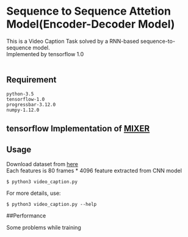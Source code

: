 Sequence to Sequence Attetion Model(Encoder-Decoder Model)
===
This is a Video Caption Task solved by a RNN-based sequence-to-sequence model. <br />
Implemented by tensorflow 1.0
<br/>
<br/>
## Requirement
```
python-3.5
tensorflow-1.0
progressbar-3.12.0
numpy-1.12.0
``` 
## tensorflow Implementation of [MIXER](https://github.com/facebookresearch/MIXER)

## Usage

Download dataset from [here](http://speech.ee.ntu.edu.tw/~yangchiyi/MLDS_hw2/MLDS_hw2_data.tar.gz) <br/>
Each features is 80 frames * 4096 feature extracted from CNN model


```
$ python3 video_caption.py
```
For more details, use:

```
$ python3 video_caption.py --help
```

##Performance

Some problems while training

<br/>
<br/>
<br/>

